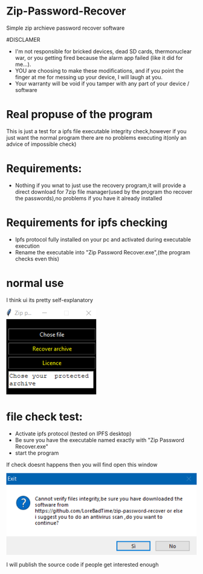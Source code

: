# Zip-Password-Recover
Simple zip archieve password recover software

#DISCLAMER
* I'm not responsible for bricked devices, dead SD cards, thermonuclear war, or you getting fired because the alarm app failed (like it did for me...).
* YOU are choosing to make these modifications, and if you point the finger at me for messing up your device, I will laugh at you.
* Your warranty will be void if you tamper with any part of your device / software

# Real propuse of the program
This is just a test for a ipfs file executable integrity check,however if you just want the normal program there are no problems executing it(only an advice of impossible check) 

# Requirements:
* Nothing if you wnat to just use the recovery program,it will provide a direct download for 7zip file manager(used by the program tho recover the passwords),no problems if you have it already installed
# Requirements for ipfs checking 
* Ipfs protocol fully installed on your pc and activated during executable execution
* Rename the executable into "Zip Password Recover.exe",(the program checks even this)

# normal use
I think ui its pretty self-explanatory

![Test Image 2](https://github.com/LoreBadTime/zip-password-recover/blob/main/Cattura2.PNG?raw=true)

# file check test:
* Activate ipfs protocol (tested on IPFS desktop)
* Be sure you have the executable named exactly with "Zip Password Recover.exe"
* start the program

If check doesnt happens then you will find open this window

![Test Image 3](https://github.com/LoreBadTime/zip-password-recover/blob/main/Cattura.PNG?raw=true)

I will publish the source code if people get interested enough
